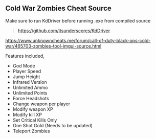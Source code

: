 ## Cold War Zombies Cheat Source

Make sure to run KdDriver before running .exe from compiled source

> https://github.com/itsunderscores/KdDriver

https://www.unknowncheats.me/forum/call-of-duty-black-ops-cold-war/465703-zombies-tool-imgui-source.html

Features included,
* God Mode
* Player Speed
* Jump Height
* Infrared Version
* Unlimited Ammo
* Unlimited Points
* Force Headshots
* Change weapon per player
* Modify weapon XP
* Modify kill XP
* Set Critical Kills Only
* One Shot Gold (Needs to be updated)
* Teleport Zombies
